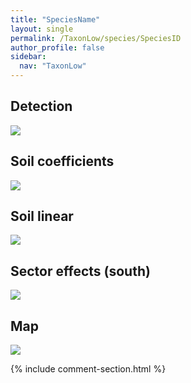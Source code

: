 ```yaml
---
title: "SpeciesName"
layout: single
permalink: /TaxonLow/species/SpeciesID
author_profile: false
sidebar:
  nav: "TaxonLow"
---
```


<h2>Detection</h2>

![](/assets/images/TaxonLow/SpeciesID/det.jpg)

<h2>Soil coefficients</h2>

![](/assets/images/TaxonLow/SpeciesID/soilhf.jpg)

<h2>Soil linear</h2>

![](/assets/images/TaxonLow/SpeciesID/lin-south.jpg)

<h2>Sector effects (south)</h2>

![](/assets/images/TaxonLow/SpeciesID/sector-south.jpg)

<h2>Map</h2>

![](/assets/images/TaxonLow/SpeciesID/map.jpg)

{% include comment-section.html %}